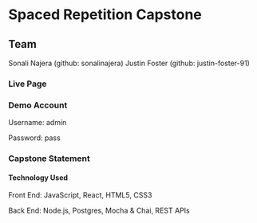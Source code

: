 # Spaced Repetition Capstone


## Team
Sonali Najera (github: sonalinajera)
Justin Foster (github: justin-foster-91)


### Live Page



### Demo Account
Username: admin

Password: pass


### Capstone Statement



#### Technology Used
Front End: JavaScript, React, HTML5, CSS3 

Back End: Node.js, Postgres, Mocha & Chai, REST APIs